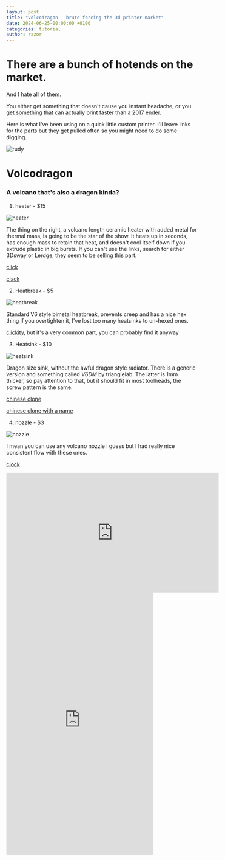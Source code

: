 ```yaml
---
layout: post
title: "Volcodragon - brute forcing the 3d printer market"
date: 2024-06-25-00:00:00 +0100
categories: tutorial
author: razor
---
```


# There are a bunch of hotends on the market.

And I hate all of them.

You either get something that doesn't cause you instant headache, or you get something that can actually print faster than a 2017 ender.

Here is what I've been using on a quick little custom printer. I'll leave links for the parts but they get pulled often so you might need to do some digging.

![rudy](/assets/rudy.jpg)

# Volcodragon

### A volcano that's also a dragon kinda?

1) heater - $15

![heater](/assets/heater.png)

The thing on the right, a volcano length ceramic heater with added metal for thermal mass, is going to be the star of the show. It heats up in seconds, has enough mass to retain that heat, and doesn't cool itself down if you extrude plastic in big bursts. If you can't use the links, search for either 3Dsway or Lerdge, they seem to be selling this part.

[click](https://www.aliexpress.us/item/3256805511955007.html)

[clack](https://www.aliexpress.us/item/3256805399853202)

2) Heatbreak - $5

![heatbreak](/assets/heatbreak.png)

Standard V6 style bimetal heatbreak, prevents creep and has a nice hex thing if you overtighten it, I've lost too many heatsinks to un-hexed ones.

[clickity](https://www.aliexpress.us/item/3256802596412648), but it's a very common part, you can probably find it anyway

3) Heatsink - $10

![heatsink](/assets/heatsink.png)

Dragon size sink, without the awful dragon style radiator. There is a generic version and something called _V6DM_ by trianglelab. The latter is 1mm thicker, so pay attention to that, but it should fit in most toolheads, the screw pattern is the same.

[chinese clone](https://www.aliexpress.us/item/3256804661463785)

[chinese clone with a name](https://www.aliexpress.us/item/3256805009241591)

4) nozzle - $3

![nozzle](/assets/nozzle.png)

I mean you can use any volcano nozzle i guess but I had really nice consistent flow with these ones.

[clock](https://www.aliexpress.us/item/3256806034080733)

<iframe width="560" height="315" src="https://www.youtube.com/embed/bzcqtBv4nzc?si=nj70hEI6n2F0W37E" title="YouTube video player" frameborder="0" allow="accelerometer; autoplay; clipboard-write; encrypted-media; gyroscope; picture-in-picture; web-share" referrerpolicy="strict-origin-when-cross-origin" allowfullscreen></iframe>

<iframe width="388" height="690" src="https://www.youtube.com/embed/48qS4w9k2-U" title="" frameborder="0" allow="accelerometer; autoplay; clipboard-write; encrypted-media; gyroscope; picture-in-picture; web-share" referrerpolicy="strict-origin-when-cross-origin" allowfullscreen></iframe>
